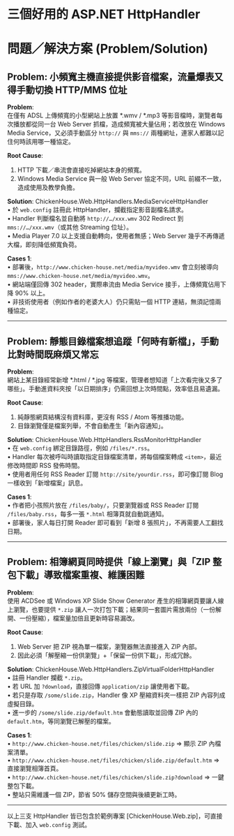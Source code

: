 # 三個好用的 ASP.NET HttpHandler

# 問題／解決方案 (Problem/Solution)

## Problem: 小頻寬主機直接提供影音檔案，流量爆表又得手動切換 HTTP/MMS 位址

**Problem**:  
在僅有 ADSL 上傳頻寬的小型網站上放置 *.wmv / *.mp3 等影音檔時，瀏覽者每次播放都從同一台 Web Server 抓檔，造成頻寬被大量佔用；若改放在 Windows Media Service，又必須手動區分 `http://` 與 `mms://` 兩種網址，連家人都難以記住何時該用哪一種協定。

**Root Cause**:  
1. HTTP 下載／串流會直接吃掉網站本身的頻寬。  
2. Windows Media Service 與一般 Web Server 協定不同，URL 前綴不一致，造成使用及教學負擔。  

**Solution**: ChickenHouse.Web.HttpHandlers.MediaServiceHttpHandler  
• 於 `web.config` 註冊此 HttpHandler，攔截指定影音副檔名請求。  
• Handler 判斷檔名並自動將 `http://…/xxx.wmv` 302 Redirect 到 `mms://…/xxx.wmv`（或其他 Streaming 位址）。  
• Media Player 7.0 以上支援自動轉向，使用者無感；Web Server 幾乎不再傳遞大檔，即刻降低頻寬負荷。  

**Cases 1**:  
• 部署後，`http://www.chicken-house.net/media/myvideo.wmv` 會立刻被導向 `mms://www.chicken-house.net/media/myvideo.wmv`。  
• 網站端僅回傳 302 header，實際串流由 Media Service 接手，上傳頻寬佔用下降 90% 以上。  
• 非技術使用者（例如作者的老婆大人）仍只需貼一個 HTTP 連結，無須記憶兩種協定。

---

## Problem: 靜態目錄檔案想追蹤「何時有新檔」，手動比對時間既麻煩又常忘

**Problem**:  
網站上某目錄經常新增 *.html / *.jpg 等檔案，管理者想知道「上次看完後又多了哪些」。手動進資料夾按「以日期排序」仍需回想上次時間點，效率低且易遺漏。

**Root Cause**:  
1. 純靜態網頁結構沒有資料庫，更沒有 RSS / Atom 等推播功能。  
2. 目錄瀏覽僅是檔案列舉，不會自動產生「新內容通知」。  

**Solution**: ChickenHouse.Web.HttpHandlers.RssMonitorHttpHandler  
• 在 `web.config` 綁定目錄路徑，例如 `/files/*.rss`。  
• Handler 每次被呼叫時讀取指定目錄檔案清單，將每個檔案轉成 `<item>`，最近修改時間即 RSS 發佈時間。  
• 使用者用任何 RSS Reader 訂閱 `http://site/yourdir.rss`，即可像訂閱 Blog 一樣收到「新增檔案」訊息。  

**Cases 1**:  
• 作者把小孩照片放在 `/files/baby/`，只要瀏覽器或 RSS Reader 訂閱 `/files/baby.rss`，每多一張 `*.html` 相簿頁就自動跳通知。  
• 部署後，家人每日打開 Reader 即可看到「新增 8 張照片」，不再需要人工翻找日期。  

---

## Problem: 相簿網頁同時提供「線上瀏覽」與「ZIP 整包下載」導致檔案重複、維護困難

**Problem**:  
使用 ACDSee 或 Windows XP Slide Show Generator 產生的相簿網頁要讓人線上瀏覽，也要提供 `*.zip` 讓人一次打包下載；結果同一套圖片需放兩份（一份解開、一份壓縮），檔案量加倍且更新時容易漏改。

**Root Cause**:  
1. Web Server 把 ZIP 視為單一檔案，瀏覽器無法直接進入 ZIP 內部。  
2. 因此必須「解壓縮一份供瀏覽」+「保留一份供下載」，形成冗餘。  

**Solution**: ChickenHouse.Web.HttpHandlers.ZipVirtualFolderHttpHandler  
• 註冊 Handler 攔截 `*.zip`。  
• 若 URL 加 `?download`，直接回傳 `application/zip` 讓使用者下載。  
• 若只是存取 `/some/slide.zip`，Handler 像 XP 壓縮資料夾一樣把 ZIP 內容列成虛擬目錄。  
• 進一步的 `/some/slide.zip/default.htm` 會動態讀取並回傳 ZIP 內的 `default.htm`，等同瀏覽已解壓的檔案。  

**Cases 1**:  
• `http://www.chicken-house.net/files/chicken/slide.zip` ⇒ 顯示 ZIP 內檔案清單。  
• `http://www.chicken-house.net/files/chicken/slide.zip/default.htm` ⇒ 直接瀏覽相簿首頁。  
• `http://www.chicken-house.net/files/chicken/slide.zip?download` ⇒ 一鍵整包下載。  
• 整站只需維護一個 ZIP，節省 50% 儲存空間與後續更新工時。  

---

以上三支 HttpHandler 皆已包含於範例專案 [ChickenHouse.Web.zip]，可直接下載、加入 `web.config` 測試。